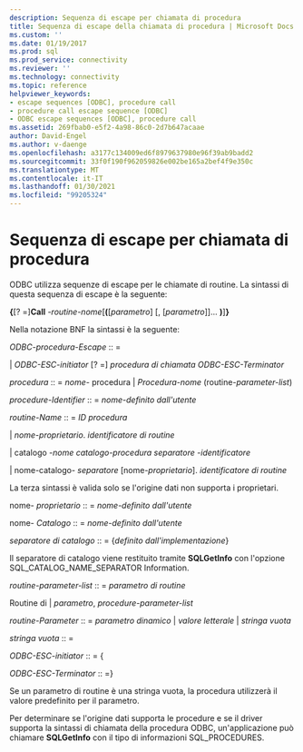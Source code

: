 ```yaml
---
description: Sequenza di escape per chiamata di procedura
title: Sequenza di escape della chiamata di procedura | Microsoft Docs
ms.custom: ''
ms.date: 01/19/2017
ms.prod: sql
ms.prod_service: connectivity
ms.reviewer: ''
ms.technology: connectivity
ms.topic: reference
helpviewer_keywords:
- escape sequences [ODBC], procedure call
- procedure call escape sequence [ODBC]
- ODBC escape sequences [ODBC], procedure call
ms.assetid: 269fbab0-e5f2-4a98-86c0-2d7b647acaae
author: David-Engel
ms.author: v-daenge
ms.openlocfilehash: a3177c134009ed6f8979637980e96f39ab9badd2
ms.sourcegitcommit: 33f0f190f962059826e002be165a2bef4f9e350c
ms.translationtype: MT
ms.contentlocale: it-IT
ms.lasthandoff: 01/30/2021
ms.locfileid: "99205324"
---
```

# <a name="procedure-call-escape-sequence"></a>Sequenza di escape per chiamata di procedura
ODBC utilizza sequenze di escape per le chiamate di routine. La sintassi di questa sequenza di escape è la seguente:  
  
 **{**[? =]**Call** *-routine-nome*[**(**[*parametro*] [, [*parametro*]]... **)**]**}**  
  
 Nella notazione BNF la sintassi è la seguente:  
  
 *ODBC-procedura-Escape* :: =  
  
 &#124; *ODBC-ESC-initiator* [? =] *procedura di chiamata ODBC-ESC-Terminator*  
  
 *procedura* :: = *nome-* procedura &#124; *Procedura-nome* (routine-*parameter-list*)  
  
 *procedure-Identifier* :: = *nome-definito dall'utente*  
  
 *routine-Name* :: = *ID procedura*  
  
 &#124; *nome-proprietario*. *identificatore di routine*  
  
 &#124; catalogo *-nome catalogo-procedura separatore* *-identificatore*  
  
 &#124; nome-catalogo- *separatore* [nome-*proprietario*]. *identificatore di routine*  
  
 La terza sintassi è valida solo se l'origine dati non supporta i proprietari.  
  
 nome- *proprietario* :: = *nome-definito dall'utente*  
  
 nome- *Catalogo* :: = *nome-definito dall'utente*  
  
 *separatore di catalogo* :: = {*definito dall'implementazione*}  
  
 Il separatore di catalogo viene restituito tramite **SQLGetInfo** con l'opzione SQL_CATALOG_NAME_SEPARATOR Information.  
  
 *routine-parameter-list* :: = *parametro di routine*  
  
 Routine di &#124; *parametro*, *procedure-parameter-list*  
  
 *routine-Parameter* :: = *parametro dinamico* &#124; *valore letterale* &#124; *stringa vuota*  
  
 *stringa vuota* :: =  
  
 *ODBC-ESC-initiator* :: = {  
  
 *ODBC-ESC-Terminator* :: =}  
  
 Se un parametro di routine è una stringa vuota, la procedura utilizzerà il valore predefinito per il parametro.  
  
 Per determinare se l'origine dati supporta le procedure e se il driver supporta la sintassi di chiamata della procedura ODBC, un'applicazione può chiamare **SQLGetInfo** con il tipo di informazioni SQL_PROCEDURES.
